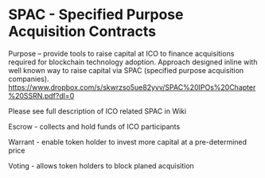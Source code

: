 # SPAC - Specified Purpose Acquisition Contracts
Purpose – provide tools to raise capital at ICO to finance acquisitions required for blockchain technology adoption. Approach designed inline with well known way to raise capital via SPAC (specified purpose acquisition companies). https://www.dropbox.com/s/skwrzso5ue82yvv/SPAC%20IPOs%20Chapter%20SSRN.pdf?dl=0

Please see full description of ICO related SPAC in Wiki


Escrow - collects and hold funds of ICO participants


Warrant - enable token holder to invest more capital at a pre-determined price


Voting - allows token holders to block planed acquisition

